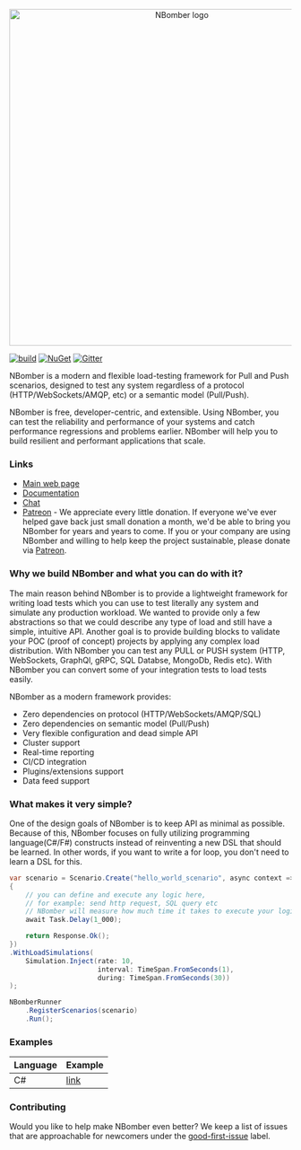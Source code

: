 <p align="center">
  <img src="https://github.com/PragmaticFlow/NBomber/blob/dev/assets/nbomber_logo.png" alt="NBomber logo" width="600px">
</p>

[![build](https://github.com/PragmaticFlow/NBomber/actions/workflows/build.yml/badge.svg)](https://github.com/PragmaticFlow/NBomber/actions/workflows/build.yml)
[![NuGet](https://img.shields.io/nuget/v/nbomber.svg)](https://www.nuget.org/packages/nbomber/)
[![Gitter](https://badges.gitter.im/nbomber/community.svg)](https://gitter.im/nbomber/community?utm_source=badge&utm_medium=badge&utm_campaign=pr-badge)

NBomber is a modern and flexible load-testing framework for Pull and Push scenarios, designed to test any system regardless of a protocol (HTTP/WebSockets/AMQP, etc) or a semantic model (Pull/Push).

NBomber is free, developer-centric, and extensible.
Using NBomber, you can test the reliability and performance of your systems and catch performance regressions and problems earlier. 
NBomber will help you to build resilient and performant applications that scale.

### Links
- [Main web page](https://nbomber.com/)
- [Documentation](https://nbomber.com/docs/getting-started/overview/)
- [Chat](https://gitter.im/nbomber/community)
- [Patreon](https://www.patreon.com/nbomber) - We appreciate every little donation. If everyone we've ever helped gave back just small donation a month, we'd be able to bring you NBomber for years and years to come.
  If you or your company are using NBomber and willing to help keep the project sustainable, please donate via [Patreon](https://www.patreon.com/nbomber).

### Why we build NBomber and what you can do with it?
The main reason behind NBomber is to provide a lightweight framework for writing load tests which you can use to test literally any system and simulate any production workload. We wanted to provide only a few abstractions so that we could describe any type of load and still have a simple, intuitive API.
Another goal is to provide building blocks to validate your POC (proof of concept) projects by applying any complex load distribution.
With NBomber you can test any PULL or PUSH system (HTTP, WebSockets, GraphQl, gRPC, SQL Databse, MongoDb, Redis etc).
With NBomber you can convert some of your integration tests to load tests easily.

NBomber as a modern framework provides:
- Zero dependencies on protocol (HTTP/WebSockets/AMQP/SQL)
- Zero dependencies on semantic model (Pull/Push)
- Very flexible configuration and dead simple API
- Cluster support
- Real-time reporting
- CI/CD integration
- Plugins/extensions support
- Data feed support

### What makes it very simple?
One of the design goals of NBomber is to keep API as minimal as possible.
Because of this, NBomber focuses on fully utilizing programming language(C#/F#) constructs instead of reinventing a new DSL that should be learned.
In other words, if you want to write a for loop, you don't need to learn a DSL for this.

```csharp
var scenario = Scenario.Create("hello_world_scenario", async context =>
{
    // you can define and execute any logic here,
    // for example: send http request, SQL query etc
    // NBomber will measure how much time it takes to execute your logic
    await Task.Delay(1_000);

    return Response.Ok();
})
.WithLoadSimulations(
    Simulation.Inject(rate: 10,
                      interval: TimeSpan.FromSeconds(1),
                      during: TimeSpan.FromSeconds(30))
);

NBomberRunner
    .RegisterScenarios(scenario)
    .Run();
```

### Examples
|Language|Example|
|--|--|
| C# | [link](https://github.com/PragmaticFlow/NBomber/tree/dev/examples/CSharpProd) |

### Contributing
Would you like to help make NBomber even better? We keep a list of issues that are approachable for newcomers under the [good-first-issue](https://github.com/PragmaticFlow/NBomber/issues?q=is%3Aopen+is%3Aissue+label%3A%22good+first+issue%22) label.
